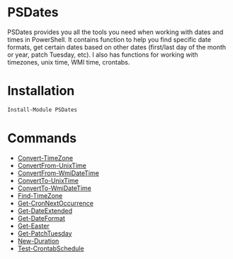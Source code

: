 # PSDates

PSDates provides you all the tools you need when working with dates and times in PowerShell. It contains function to help you find specific date formats, get certain dates based on other dates (first/last day of the month or year, patch Tuesday, etc). I also has functions for working with timezones, unix time, WMI time, crontabs. 

# Installation

```powershell
Install-Module PSDates
```

# Commands

* [Convert-TimeZone](docs/Convert-TimeZone.md)
* [ConvertFrom-UnixTime](docs/ConvertFrom-UnixTime.md)
* [ConvertFrom-WmiDateTime](docs/ConvertFrom-WmiDateTime.md)
* [ConvertTo-UnixTime](docs/ConvertTo-UnixTime.md)
* [ConvertTo-WmiDateTime](docs/ConvertTo-WmiDateTime.md)
* [Find-TimeZone](docs/Find-TimeZone.md)
* [Get-CronNextOccurrence](docs/Get-CronNextOccurrence.md)
* [Get-DateExtended](docs/Get-DateExtended.md)
* [Get-DateFormat](docs/Get-DateFormat.md)
* [Get-Easter](docs/Get-Easter.md)
* [Get-PatchTuesday](docs/Get-PatchTuesday.md)
* [New-Duration](docs/New-Duration.md)
* [Test-CrontabSchedule](docs/Test-CrontabSchedule.md)


